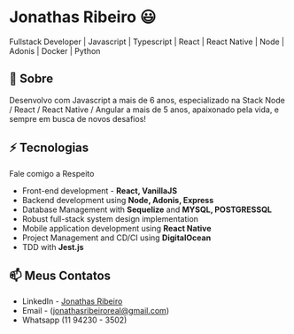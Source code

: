 # Jonathas Ribeiro 😃
Fullstack Developer | Javascript | Typescript | React | React Native | Node | Adonis | Docker | Python

## 🧐 Sobre
Desenvolvo com Javascript a mais de 6 anos, especializado na Stack Node / React / React Native / Angular a mais de 5 anos, apaixonado pela vida, e sempre em busca de novos desafios! 

## ⚡ Tecnologias
Fale comigo a Respeito

- Front-end development - **React, VanillaJS**
- Backend development using **Node, Adonis, Express**
- Database Management with **Sequelize** and **MYSQL, POSTGRESSQL**
- Robust full-stack system design implementation
- Mobile application development using **React Native**
- Project Management and CD/CI using **DigitalOcean**
- TDD with **Jest.js**

## 📫 Meus Contatos
- LinkedIn - [Jonathas Ribeiro](https://in.linkedin.com/in/jonathasribeiro151)
- Email - (jonathasribeiroreal@gmail.com)
- Whatsapp (11 94230 - 3502)
